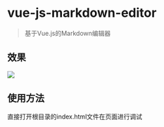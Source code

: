 # vue-js-markdown-editor

>基于Vue.js的Markdown编辑器

## 效果

![](https://i.imgur.com/ZHJdima.gif)

## 使用方法

直接打开根目录的index.html文件在页面进行调试